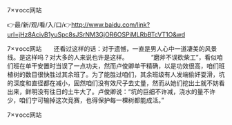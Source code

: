 7×∨occ网站

👉最/新/观/看/入/口/👉http://www.baidu.com/link?url=jHz8AcivB1yuSpc8sJSrNM3GjOR6OSPiMLRbBTcVT1O&wd

7×∨occ网站　　还看过这样的话：对于遗憾，一直是男人心中一道凄美的风景线。是这样吗？对大多的人来说也许是这样。　　
　　“磨斧不误砍柴工”，看似咱们班在单干安置时当误了一点功夫，然而卢俊卿单干精确，以是功效很高，咱们班植树的数目很快胜过其余班了。为了能胜过咱们，其余班级有人发端偷奸耍滑，坑的深度和直径都在减小，固然咱们没有效尺子去丈量，然而从她们挖出土就不妨看出来，鲜明没有往日的土牛大了。卢俊卿说：“坑的巨细不许减，浇水的量不许少，咱们宁可输掉这次竞赛，也得保护每一棵树都能成活。”


7×∨occ网站
